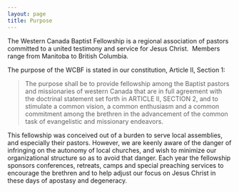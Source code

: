 ```yaml
---
layout: page
title: Purpose
---
```


The Western Canada Baptist Fellowship is a regional association of pastors committed to a united testimony and service for Jesus Christ.  Members range from Manitoba to British Columbia.

The purpose of the WCBF is stated in our constitution, Article II, Section 1:

> The purpose shall be to provide fellowship among the Baptist pastors and missionaries of western Canada that are in full agreement with the doctrinal statement set forth in ARTICLE II, SECTION 2, and to stimulate a common vision, a common enthusiasm and a common commitment among the brethren in the advancement of the common task of evangelistic and missionary endeavors.

This fellowship was conceived out of a burden to serve local assemblies, and especially their pastors. However, we are keenly aware of the danger of infringing on the autonomy of local churches, and wish to minimize our organizational structure so as to avoid that danger. Each year the fellowship sponsors conferences, retreats, camps and special preaching services to encourage the brethren and to help adjust our focus on Jesus Christ in these days of apostasy and degeneracy.
